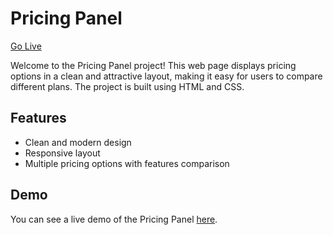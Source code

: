 # Pricing Panel
[Go Live](https://bhavyank89.github.io/PricingPanel/)

Welcome to the Pricing Panel project! This web page displays pricing options in a clean and attractive layout, making it easy for users to compare different plans. The project is built using HTML and CSS.

## Features
- Clean and modern design
- Responsive layout
- Multiple pricing options with features comparison

## Demo
You can see a live demo of the Pricing Panel [here](https://bhavyank89.github.io/PricingPanel/).
